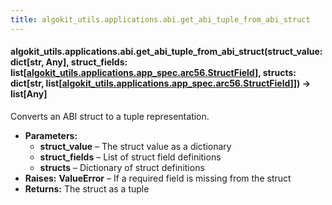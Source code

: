 ```yaml
---
title: algokit_utils.applications.abi.get_abi_tuple_from_abi_struct
---
```


#### algokit_utils.applications.abi.get_abi_tuple_from_abi_struct(struct_value: dict[str, Any], struct_fields: list[[algokit_utils.applications.app_spec.arc56.StructField](/reference/algokit-utils-py/api/applications/app_spec/arc56/structfield/#algokit_utils.applications.app_spec.arc56.StructField)], structs: dict[str, list[[algokit_utils.applications.app_spec.arc56.StructField](/reference/algokit-utils-py/api/applications/app_spec/arc56/structfield/#algokit_utils.applications.app_spec.arc56.StructField)]]) → list[Any]

Converts an ABI struct to a tuple representation.

- **Parameters:**
  - **struct_value** – The struct value as a dictionary
  - **struct_fields** – List of struct field definitions
  - **structs** – Dictionary of struct definitions
- **Raises:**
  **ValueError** – If a required field is missing from the struct
- **Returns:**
  The struct as a tuple
